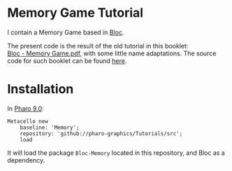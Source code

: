 # Memory Game Tutorial

I contain a Memory Game based in [Bloc](https://github.com/pharo-graphics/Bloc).

The present code is the result of the old tutorial in this booklet:<br>
[Bloc - Memory Game.pdf](http://files.pharo.org/books-pdfs/booklet-Bloc/2017-11-09-memorygame.pdf), with some little name adaptations.
The source code for such booklet can be found [here](https://github.com/SquareBracketAssociates/Booklet-BuildingMemoryGameWithBloc).

# Installation

In [Pharo 9.0](https://pharo.org/download):

```smalltalk
Metacello new
    baseline: 'Memory';
    repository: 'github://pharo-graphics/Tutorials/src';
    load
```

It will load the package `Bloc-Memory` located in this repository, and Bloc as a dependency.
